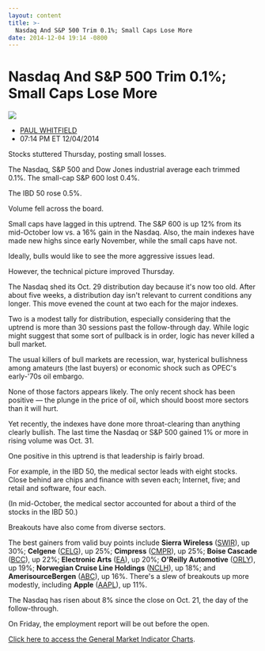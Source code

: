 ```yaml
---
layout: content
title: >-
  Nasdaq And S&P 500 Trim 0.1%; Small Caps Lose More
date: 2014-12-04 19:14 -0800
---
```



Nasdaq And S&P 500 Trim 0.1%; Small Caps Lose More
===================================================


![](https://www.investors.com/wp-content/uploads/ibd-migrated-images/MPv_141205_635533038404938409.png)

* [PAUL WHITFIELD](https://www.investors.com/author/whitfieldp/ "Posts by PAUL WHITFIELD")
* 07:14 PM ET 12/04/2014





Stocks stuttered Thursday, posting small losses.


The Nasdaq, S&P 500 and Dow Jones industrial average each trimmed 0.1%. The small-cap S&P 600 lost 0.4%.


The IBD 50 rose 0.5%.


Volume fell across the board.


Small caps have lagged in this uptrend. The S&P 600 is up 12% from its mid-October low vs. a 16% gain in the Nasdaq. Also, the main indexes have made new highs since early November, while the small caps have not.


Ideally, bulls would like to see the more aggressive issues lead.


However, the technical picture improved Thursday.


The Nasdaq shed its Oct. 29 distribution day because it's now too old. After about five weeks, a distribution day isn't relevant to current conditions any longer. This move evened the count at two each for the major indexes.


Two is a modest tally for distribution, especially considering that the uptrend is more than 30 sessions past the follow-through day. While logic might suggest that some sort of pullback is in order, logic has never killed a bull market.


The usual killers of bull markets are recession, war, hysterical bullishness among amateurs (the last buyers) or economic shock such as OPEC's early-'70s oil embargo.


None of those factors appears likely. The only recent shock has been positive — the plunge in the price of oil, which should boost more sectors than it will hurt.


Yet recently, the indexes have done more throat-clearing than anything clearly bullish. The last time the Nasdaq or S&P 500 gained 1% or more in rising volume was Oct. 31.


One positive in this uptrend is that leadership is fairly broad.


For example, in the IBD 50, the medical sector leads with eight stocks. Close behind are chips and finance with seven each; Internet, five; and retail and software, four each.


(In mid-October, the medical sector accounted for about a third of the stocks in the IBD 50.)


Breakouts have also come from diverse sectors.


The best gainers from valid buy points include **Sierra Wireless** ([SWIR](https://research.investors.com/quote.aspx?symbol=SWIR)), up 30%; **Celgene** ([CELG](https://research.investors.com/quote.aspx?symbol=CELG)), up 25%; **Cimpress** ([CMPR](https://research.investors.com/quote.aspx?symbol=CMPR)), up 25%; **Boise Cascade** ([BCC](https://research.investors.com/quote.aspx?symbol=BCC)), up 22%; **Electronic Arts** ([EA](https://research.investors.com/quote.aspx?symbol=EA)), up 20%; **O'Reilly Automotive** ([ORLY](https://research.investors.com/quote.aspx?symbol=ORLY)), up 19%; **Norwegian Cruise Line Holdings** ([NCLH](https://research.investors.com/quote.aspx?symbol=NCLH)), up 18%; and **AmerisourceBergen** ([ABC](https://research.investors.com/quote.aspx?symbol=ABC)), up 16%. There's a slew of breakouts up more modestly, including **Apple** ([AAPL](https://research.investors.com/quote.aspx?symbol=AAPL)), up 11%.


The Nasdaq has risen about 8% since the close on Oct. 21, the day of the follow-through.


On Friday, the employment report will be out before the open.


[Click here to access the General Market Indicator Charts](https://www.investors.com/pdf/GMI_120514.pdf).




